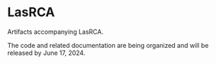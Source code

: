 # LasRCA

Artifacts accompanying LasRCA.

The code and related documentation are being organized and will be released by June 17, 2024.
